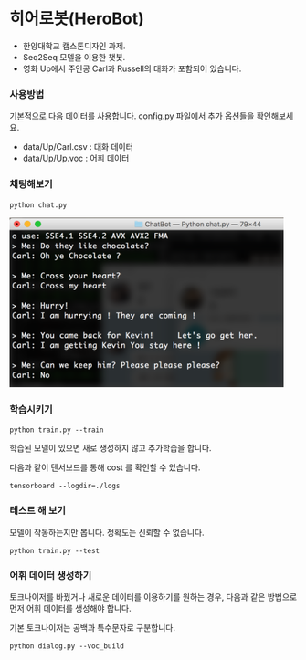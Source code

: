 # 히어로봇(HeroBot)

- 한양대학교 캡스톤디자인 과제.
- Seq2Seq 모델을 이용한 챗봇.
- 영화 Up에서 주인공 Carl과 Russell의 대화가 포함되어 있습니다.

### 사용방법

기본적으로 다음 데이터를 사용합니다. config.py 파일에서 추가 옵션들을 확인해보세요.

- data/Up/Carl.csv : 대화 데이터
- data/Up/Up.voc : 어휘 데이터

### 채팅해보기

```
python chat.py
```

<img src="herobot_example.png" width="480">

### 학습시키기

``` 
python train.py --train
```

학습된 모델이 있으면 새로 생성하지 않고 추가학습을 합니다.

다음과 같이 텐서보드를 통해 cost 를 확인할 수 있습니다.

```
tensorboard --logdir=./logs
```

### 테스트 해 보기

모델이 작동하는지만 봅니다. 정확도는 신뢰할 수 없습니다.

```
python train.py --test
```

### 어휘 데이터 생성하기

토크나이저를 바꿨거나 새로운 데이터를 이용하기를 원하는 경우, 다음과 같은 방법으로 먼저 어휘 데이터를 생성해야 합니다.

기본 토크나이저는 공백과 특수문자로 구분합니다.

```
python dialog.py --voc_build
```
